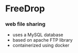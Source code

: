 # FreeDrop
### web file sharing 

* uses a MySQL database 
* based on apache FTP library
* containerized using docker

